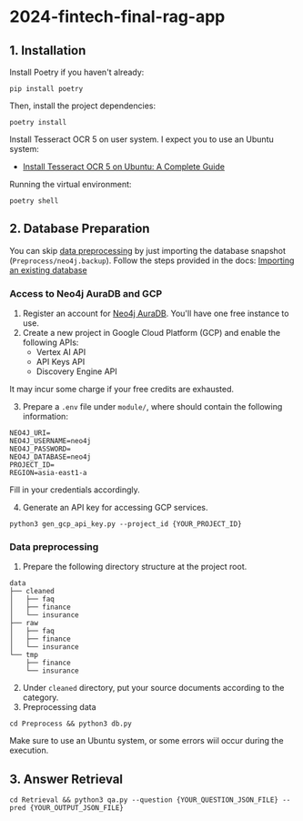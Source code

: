 # 2024-fintech-final-rag-app
## 1. Installation

Install Poetry if you haven't already:
```
pip install poetry
```

Then, install the project dependencies:
```
poetry install
```

Install Tesseract OCR 5 on user system. I expect you to use an Ubuntu system:
- [Install Tesseract OCR 5 on Ubuntu: A Complete Guide](https://www.wwwinsights.com/tesseract-ocr-5-ubuntu/)

Running the virtual environment:
```
poetry shell
```

## 2. Database Preparation
You can skip [data preprocessing](#data-preprocessing) by just importing the database snapshot (`Preprocess/neo4j.backup`). Follow the steps provided in the docs: [Importing an existing database](https://neo4j.com/docs/aura/auradb/importing/import-database/)

### Access to Neo4j AuraDB and GCP
1. Register an account for [Neo4j AuraDB](https://neo4j.com/product/auradb/). You'll have one free instance to use.
2. Create a new project in Google Cloud Platform (GCP) and enable the following APIs:
    - Vertex AI API
    - API Keys API
    - Discovery Engine API

It may incur some charge if your free credits are exhausted.

3. Prepare a `.env` file under `module/`, where should contain the following information:
```
NEO4J_URI=
NEO4J_USERNAME=neo4j
NEO4J_PASSWORD=
NEO4J_DATABASE=neo4j
PROJECT_ID=
REGION=asia-east1-a
```
Fill in your credentials accordingly.

4. Generate an API key for accessing GCP services.
```
python3 gen_gcp_api_key.py --project_id {YOUR_PROJECT_ID}
```

### Data preprocessing
1. Prepare the following directory structure at the project root.
```
data
├── cleaned
│   ├── faq
│   ├── finance
│   └── insurance
├── raw
│   ├── faq
│   ├── finance
│   └── insurance
└── tmp
    ├── finance
    └── insurance
```
2. Under `cleaned` directory, put your source documents according to the category.
3. Preprocessing data
```
cd Preprocess && python3 db.py
```
Make sure to use an Ubuntu system, or some errors wiil occur during the execution. 

## 3. Answer Retrieval
```
cd Retrieval && python3 qa.py --question {YOUR_QUESTION_JSON_FILE} --pred {YOUR_OUTPUT_JSON_FILE}
```
